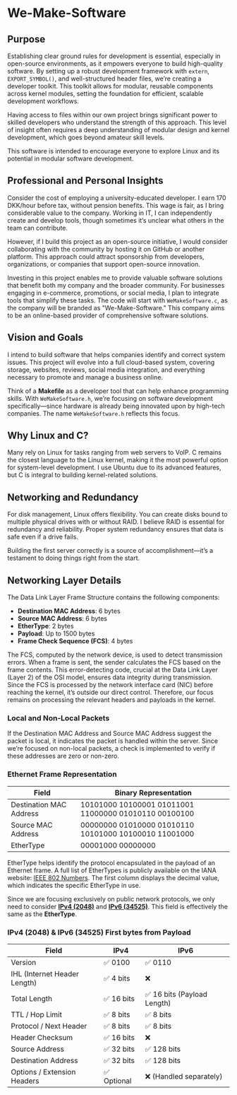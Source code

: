 # We-Make-Software

## Purpose

Establishing clear ground rules for development is essential, especially in open-source environments, as it empowers everyone to build high-quality software. By setting up a robust development framework with `extern`, `EXPORT_SYMBOL()`, and well-structured header files, we’re creating a developer toolkit. This toolkit allows for modular, reusable components across kernel modules, setting the foundation for efficient, scalable development workflows.

Having access to files within our own project brings significant power to skilled developers who understand the strength of this approach. This level of insight often requires a deep understanding of modular design and kernel development, which goes beyond amateur skill levels.

This software is intended to encourage everyone to explore Linux and its potential in modular software development.

## Professional and Personal Insights

Consider the cost of employing a university-educated developer. I earn 170 DKK/hour before tax, without pension benefits. This wage is fair, as I bring considerable value to the company. Working in IT, I can independently create and develop tools, though sometimes it’s unclear what others in the team can contribute.

However, if I build this project as an open-source initiative, I would consider collaborating with the community by hosting it on GitHub or another platform. This approach could attract sponsorship from developers, organizations, or companies that support open-source innovation.

Investing in this project enables me to provide valuable software solutions that benefit both my company and the broader community. For businesses engaging in e-commerce, promotions, or social media, I plan to integrate tools that simplify these tasks. The code will start with `WeMakeSoftware.c`, as the company will be branded as "We-Make-Software." This company aims to be an online-based provider of comprehensive software solutions.

## Vision and Goals

I intend to build software that helps companies identify and correct system issues. This project will evolve into a full cloud-based system, covering storage, websites, reviews, social media integration, and everything necessary to promote and manage a business online.

Think of a **Makefile** as a developer tool that can help enhance programming skills. With `WeMakeSoftware.h`, we’re focusing on software development specifically—since hardware is already being innovated upon by high-tech companies. The name `WeMakeSoftware.h` reflects this focus.

## Why Linux and C?

Many rely on Linux for tasks ranging from web servers to VoIP. C remains the closest language to the Linux kernel, making it the most powerful option for system-level development. I use Ubuntu due to its advanced features, but C is integral to building kernel-related solutions.

## Networking and Redundancy

For disk management, Linux offers flexibility. You can create disks bound to multiple physical drives with or without RAID. I believe RAID is essential for redundancy and reliability. Proper system redundancy ensures that data is safe even if a drive fails.

Building the first server correctly is a source of accomplishment—it’s a testament to doing things right from the start.

## Networking Layer Details

The Data Link Layer Frame Structure contains the following components:

- **Destination MAC Address**: 6 bytes
- **Source MAC Address**: 6 bytes
- **EtherType**: 2 bytes
- **Payload**: Up to 1500 bytes
- **Frame Check Sequence (FCS)**: 4 bytes

The FCS, computed by the network device, is used to detect transmission errors. When a frame is sent, the sender calculates the FCS based on the frame contents. This error-detecting code, crucial at the Data Link Layer (Layer 2) of the OSI model, ensures data integrity during transmission. Since the FCS is processed by the network interface card (NIC) before reaching the kernel, it’s outside our direct control. Therefore, our focus remains on processing the relevant headers and payloads in the kernel.

### Local and Non-Local Packets

If the Destination MAC Address and Source MAC Address suggest the packet is local, it indicates the packet is handled within the server. Since we’re focused on non-local packets, a check is implemented to verify if these addresses are zero or non-zero.

### Ethernet Frame Representation

| Field                   | Binary Representation                                              |
|-------------------------|--------------------------------------------------------------------|
| Destination MAC Address | 10101000 10100001 01011001 11000000 01010110 00100100             |
| Source MAC Address      | 00000000 01010000 01010110 10101000 10100010 11001000             |
| EtherType               | 00001000 00000000                                                 |


EtherType helps identify the protocol encapsulated in the payload of an Ethernet frame. A full list of EtherTypes is publicly available on the IANA website: [IEEE 802 Numbers](https://www.iana.org/assignments/ieee-802-numbers/ieee-802-numbers.xhtml). The first column displays the decimal value, which indicates the specific EtherType in use.


Since we are focusing exclusively on public network protocols, we only need to consider [**IPv4 (2048)**](https://www.rfc-editor.org/rfc/rfc791) and [**IPv6 (34525)**](https://www.rfc-editor.org/rfc/rfc8200.html). This field is effectively the same as the **EtherType**.


### IPv4 (2048) & IPv6 (34525)  First bytes from Payload

| Field                     | IPv4       | IPv6       |
|---------------------------|------------|------------|
| Version                   | ✅ 0100    | ✅ 0110    |
| IHL (Internet Header Length) | ✅ 4 bits | ❌         |
| Total Length              | ✅ 16 bits | ✅ 16 bits (Payload Length) |
| TTL / Hop Limit           | ✅ 8 bits  | ✅ 8 bits  |
| Protocol / Next Header    | ✅ 8 bits  | ✅ 8 bits  |
| Header Checksum           | ✅ 16 bits | ❌         |
| Source Address            | ✅ 32 bits | ✅ 128 bits |
| Destination Address       | ✅ 32 bits | ✅ 128 bits |
| Options / Extension Headers | ✅ Optional | ❌ (Handled separately) |
